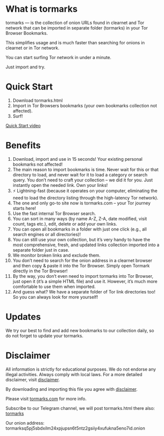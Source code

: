 # What is tormarks

tormarks — is the collection of onion URLs found in clearnet and Tor network that can be imported in separate folder (tormarks) in your Tor Browser Bookmarks.

This simplifies usage and is much faster than searching for onions in clearnet or in Tor network.

You can start surfing Tor network in under a minute.

Just import and try.

# Quick Start

1. Download tormarks.html
2. Import in Tor Browsers bookmarks (your own bookmarks collection not affected).
3. Surf!

[Quick Start video](https://www.youtube.com/watch?v=imlM2kv6Lew)

# Benefits

1. Download, import and use in 15 seconds! Your existing personal bookmarks not affected!
2. The main reason to import bookmarks is time. Never wait for this or that directory to load, and never wait for it to load a category or search query. You don’t need to craft your collection – we did it for you. Just instantly open the needed link. Own your links!
3. ⚡️ Lightning-fast (because it operates on your computer, eliminating the need to load the directory listing through the high-latency Tor network).
4. The one and only go-to site now is tormarks.com – your Tor journey starts here!
5. Use the fast internal Tor Browser search.
6. You can sort in many ways (by name A-Z, Z-A, date modified, visit count, tags etc.), edit, delete or add your own links.
7. You can open all bookmarks in a folder with just one click (e.g., all search engines or all directories)!
8. You can still use your own collection, but it’s very handy to have the most comprehensive, fresh, and updated links collection imported into a separate folder just in case.
9. We monitor broken links and exclude them.
10. You don’t need to search for the onion address in a clearnet browser and then copy & paste it into the Tor Browser. Simply open Tormark directly in the Tor Browser!
11. By the way, you don’t even need to import tormarks into Tor Browser, just open it (it’s a simple HTML file) and use it. However, it’s much more comfortable to use them when imported.
12. And guess what? We have a separate folder of Tor link directories too! So you can always look for more yourself!

# Updates

We try our best to find and add new bookmarks to our collection daily, so do not forget to update your tormarks.

# Disclaimer

All information is strictly for educational purposes. We do not endorse any illegal activities. Always comply with local laws. For a more detailed disclaimer, visit [disclaimer](tormarks.com/disclaimer).

By downloading and importing this file you agree with [disclaimer](tormarks.com/disclaimer).

Please visit [tormarks.com](https://tormarks.com) for more info.

Subscribe to our Telegram channel, we will post tormarks.html there also: [tormarks](https://t.me/tormarks)

Our onion address: tormarksq5pj5sbdxilm24xpjupsn6t5ntz2gsiiy4xufukna5eno7id.onion
